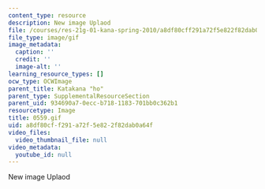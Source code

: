 ```yaml
---
content_type: resource
description: New image Uplaod
file: /courses/res-21g-01-kana-spring-2010/a8df80cff291a72f5e822f82dab0a64f_0559.gif
file_type: image/gif
image_metadata:
  caption: ''
  credit: ''
  image-alt: ''
learning_resource_types: []
ocw_type: OCWImage
parent_title: Katakana "ho"
parent_type: SupplementalResourceSection
parent_uid: 934690a7-0ecc-b718-1183-701bb0c362b1
resourcetype: Image
title: 0559.gif
uid: a8df80cf-f291-a72f-5e82-2f82dab0a64f
video_files:
  video_thumbnail_file: null
video_metadata:
  youtube_id: null
---
```

New image Uplaod

